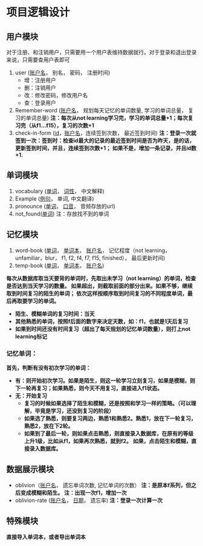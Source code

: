 # 项目逻辑设计
## 用户模块
对于注册、和注销用户，只需要用一个用户表维持数据就行。对于登录和退出登录来说，只需要查用户表即可
1. user (<u>账户名</u>， 别名， 密码， 注册时间)
   * 增：注册用户
   * 删：注销用户
   * 改：修改密码，修改用户名
   * 查：登录用户
2. Remember-word (<u>账户名</u>， 规划每天记忆的单词数量, 学习的单词总量， 复习的单词总量)
**注：每次从not learning学习完，学习的单词总量+1；每次复习完（从f1...f15），复习的次数+1**
3. check-in-form (<u>id</u>，<u>账户名</u>，连续签到次数， 最近签到时间)
**注：登录一次就签到一次：签到时：检查id最大的记录的最近签到时间是否为昨天，是的话，更新签到时间，并且，连续签到次数+1；
如果不是，增加一条记录，并且id数+1.**


## 单词模块
1. vocabulary (<u>单词</u>， <u>词性</u>， 中文解释)
2. Example (<u>例句</u>， 单词, 中文翻译)
3. pronounce (<u>单词</u>， <u>口音</u>， 音频存放的url)
4. not_found(<u>单词</u>) 注：存放找不到的单词

## 记忆模块
1. word-book (<u>单词</u>， <u>单词本</u>， <u>账户名</u>， 记忆程度（not learning， unfamiliar，blur， f1, f2, f4, f7, f15, finished）， 最后更新时间)
2. temp-book (<u>单词</u>， <u>单词本</u>， <u>账户名</u>)

**每次从数据库取当天要背的单词时，先取出未学习（not learning）的单词，检查是否达到当天学习的数量。
如果超出，则截取前面的部分出来。如果不够，继续取到时间复习的陌生的单词；
依次这样按顺序取到时间复习的不同程度单词，最后再取要学习的单词。**

- **陌生、模糊单词的复习时间：当天**
- **其他熟悉的单词，按照f后面的数字来决定天数，如：f1，也就是1天后复习**
- **如果到时间还没有时间复习（超出了每天规划的记忆单词数量），则打上not learning标记**

### 记忆单词：
**首先，判断有没有初次学习的单词：**
- **有：则开始初次学习。如果是陌生，则这一轮学习立刻复习，如果是模糊，则下一轮再复习；如果熟悉，则今天不用复习，直接进入f1状态。**
- **无：开始复习**
   - **复习的时候如果选择了陌生和模糊，还是按照和学习一样的策略。（可以理解，毕竟是学习，还没到复习的阶段）**
   - **如果选了熟悉，则要复习两边，熟悉1和熟悉2。熟悉1，放在下一轮复习，熟悉2，放在下2轮。**
   - **如果到了最后一轮，则如果点击熟悉，则直接录入数据库，在原有的等级上升1级，比如从f1，如果再次熟悉，就到f2。**
**如果，点击陌生和模糊，直接录入数据库。**

## 数据展示模块
- oblivion（<u>账户名</u>， 遗忘单词次数, 记忆单词的次数）
**注：是原本f系列，但之后变成模糊和陌生。
注：出现一次f1，增加一次**
- oblivion-rate (<u>账户名</u>， <u>日期</u>， 遗忘率)
**注：登录一次计算一次**

## 特殊模块
**直接导入单词本，或者导出单词本**
